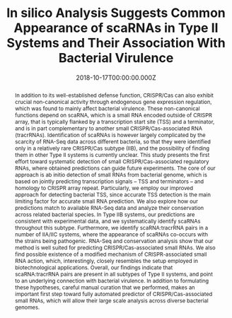 ﻿---
title: "In silico Analysis Suggests Common Appearance of scaRNAs in Type II Systems and Their Association With Bacterial Virulence"
publication_types: ["2"]
# Author notes (optional)
authors: 
  - Jelena Guzina
  - Weihua-Chen
  - Tamara Stankovic
  - Magdalena Djordjevic
  - Evgeny Zdobnov
  - Marko Djordjevic




# Author notes (optional)
author_notes: []

publication_short: 
abstract: >-
  In addition to its well-established defense function, CRISPR/Cas can also exhibit crucial non-canonical activity through endogenous gene expression regulation, which was found to mainly affect bacterial virulence. These non-canonical functions depend on scaRNA, which is a small RNA encoded outside of CRISPR array, that is typically flanked by a transcription start site (TSS) and a terminator, and is in part complementary to another small CRISPR/Cas-associated RNA (tracrRNAs). Identification of scaRNAs is however largely complicated by the scarcity of RNA-Seq data across different bacteria, so that they were identified only in a relatively rare CRISPR/Cas subtype (IIB), and the possibility of finding them in other Type II systems is currently unclear. This study presents the first effort toward systematic detection of small CRISPR/Cas-associated regulatory RNAs, where obtained predictions can guide future experiments. The core of our approach is ab initio detection of small RNAs from bacterial genome, which is based on jointly predicting transcription signals – TSS and terminators – and homology to CRISPR array repeat. Particularly, we employ our improved approach for detecting bacterial TSS, since accurate TSS detection is the main limiting factor for accurate small RNA prediction. We also explore how our predictions match to available RNA-Seq data and analyze their conservation across related bacterial species. In Type IIB systems, our predictions are consistent with experimental data, and we systematically identify scaRNAs throughout this subtype. Furthermore, we identify scaRNA:tracrRNA pairs in a number of IIA/IIC systems, where the appearance of scaRNAs co-occurs with the strains being pathogenic. RNA-Seq and conservation analysis show that our method is well suited for predicting CRISPR/Cas-associated small RNAs. We also find possible existence of a modified mechanism of CRISPR-associated small RNA action, which, interestingly, closely resembles the setup employed in biotechnological applications. Overall, our findings indicate that scaRNA:tracrRNA pairs are present in all subtypes of Type II systems, and point to an underlying connection with bacterial virulence. In addition to formulating these hypotheses, careful manual curation that we performed, makes an important first step toward fully automated predictor of CRISPR/Cas-associated small RNAs, which will allow their large scale analysis across diverse bacterial genomes.
draft: false
featured: ture

slides: null
url_pdf: ''
image:
  caption: ""
  focal_point: ""
  preview_only: false
summary: ""
url_dataset: ""
url_project: ""
url_source: ""
url_video: ""

doi: 10.3389/fgene.2018.00474
tags:
  - Frontiers in Genetics
publication: Frontiers in Genetics
projects: []
date: 2018-10-17T00:00:00.000Z
url_slides: ""
publishDate: 2017-01-01T00:00:00.000Z
url_poster: ""
url_code: ""
---

